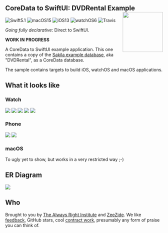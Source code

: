 <h2>CoreData to SwiftUI: DVDRental Example
  <img src="http://zeezide.com/img/d2s/D2SIcon.svg"
       align="right" width="128" height="128" />
</h2>

![Swift5.1](https://img.shields.io/badge/swift-5.1-blue.svg)
![macOS15](https://img.shields.io/badge/os-macOS-green.svg?style=flat)
![iOS13](https://img.shields.io/badge/os-iOS-green.svg?style=flat)
![watchOS6](https://img.shields.io/badge/os-watchOS-green.svg?style=flat)
![Travis](https://api.travis-ci.org/DirectToSwift/DirectToSwiftUI.svg?branch=branches/coredata&style=flat)

_Going fully declarative_: Direct to SwiftUI.

**WORK IN PROGRESS**

A CoreData to SwiftUI example application.
This one contains a copy of the
[Sakila example database](https://github.com/jOOQ/jOOQ/tree/master/jOOQ-examples/Sakila),
aka "DVDRental", as a CoreData database.

The sample contains targets to build iOS, watchOS and macOS applications.


## What it looks like

### Watch

<img src="http://www.alwaysrightinstitute.com/images/d2s/watchos-screenshots/01-homepage.png">
<img src="http://www.alwaysrightinstitute.com/images/d2s/watchos-screenshots/02-customers.png">
<img src="http://www.alwaysrightinstitute.com/images/d2s/watchos-screenshots/03-customer.png">
<img src="http://www.alwaysrightinstitute.com/images/d2s/watchos-screenshots/04-movies.png">
<img src="http://www.alwaysrightinstitute.com/images/d2s/watchos-screenshots/05-movie.png">


### Phone

<img src="http://www.alwaysrightinstitute.com/images/d2s/limited-entities.png">
<img src="http://www.alwaysrightinstitute.com/images/d2s/list-customer-default.png">

### macOS

To ugly yet to show, but works in a very restricted way ;-) 


## ER Diagram

<img src="https://www.jooq.org/img/sakila.png">


## Who

Brought to you by
[The Always Right Institute](http://www.alwaysrightinstitute.com)
and
[ZeeZide](http://zeezide.de).
We like
[feedback](https://twitter.com/ar_institute),
GitHub stars,
cool [contract work](http://zeezide.com/en/services/services.html),
presumably any form of praise you can think of.
